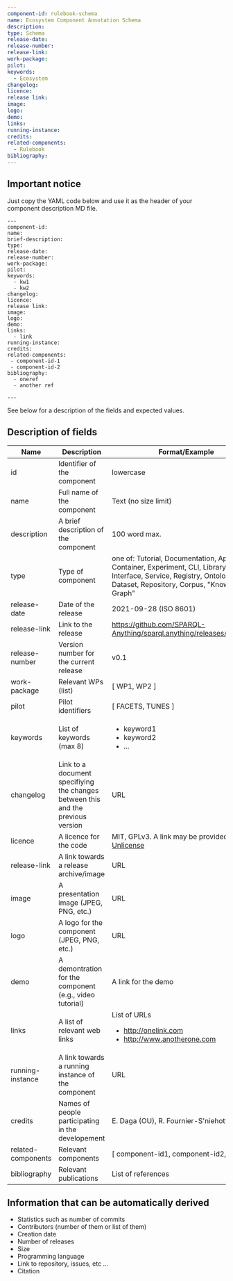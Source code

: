 ```yaml
---
component-id: rulebook-schema
name: Ecosystem Component Annotation Schema
description:
type: Schema
release-date: 
release-number:
release-link:
work-package:
pilot:
keywords:
  - Ecosystem
changelog:
licence:
release link:
image:
logo:
demo:
links: 
running-instance:
credits: 
related-components:
  - Rulebook
bibliography:   
--- 
```


## Important notice 

Just copy the YAML code below and use it as the header of your component description MD file.
```
---
component-id:
name:
brief-description:
type:
release-date: 
release-number:
work-package:
pilot:
keywords:
  - kw1
  - kw2
changelog:
licence:
release link:
image:
logo:
demo:
links: 
  - link
running-instance:
credits: 
related-components:
 - component-id-1
 - component-id-2
bibliography: 
  - oneref
  - another ref
  
--- 
```

See below for a description of the fields and expected values.

## Description of fields 

| Name | Description | Format/Example |
|------|-------------|----------------|
| id | Identifier of the component | lowercase |
| name | Full name of the component | Text (no size limit) |
| description | A brief description of the component | 100 word max. |
| type | Type of component | one of: Tutorial, Documentation, Application, Container, Experiment, CLI, Library, User, Interface, Service, Registry, Ontology, Dataset, Repository, Corpus, "Knowledge Graph" |
| release-date | Date of the release | 2021-09-28 (ISO 8601) |
| release-link | Link to the release | https://github.com/SPARQL-Anything/sparql.anything/releases/tag/v0.5.1 |
| release-number | Version number for the current release | v0.1 |
| work-package | Relevant WPs (list) | [ WP1, WP2 ] |
| pilot | Pilot identifiers | [ FACETS, TUNES ] |
| keywords | List of keywords (max 8) | <ul><li>keyword1</li><li>keyword2</li><li>...</li></ul> |
| changelog | Link to a document specifiying the changes between this and the previous version | URL |
| licence | A licence for the code | MIT, GPLv3. A link may be provided: [Unlicense](https://unlicense.org/) |
| release-link | A link towards a release archive/image | URL |
| image | A presentation image (JPEG, PNG, etc.) | URL |
| logo | A logo for the component (JPEG, PNG, etc.) | URL |
| demo | A demontration for the component (e.g., video tutorial) | A link for the demo |
| links | A list of relevant web links | List of URLs <ul><li>http://onelink.com </li><li>http://www.anotherone.com </li></ul> |
| running-instance | A link towards a running instance of the component | URL |
| credits | Names of people participating in the developement | E. Daga (OU), R. Fournier-S'niehotta (CNAM) |
| related-components | Relevant components | [ component-id1, component-id2, ... ] |
| bibliography | Relevant publications | List of references |

## Information that can be automatically derived

- Statistics such as number of commits 
- Contributors (number of them or list of them) 
- Creation date 
- Number of releases 
- Size 
- Programming language 
- Link to repository, issues, etc … 
- Citation 
